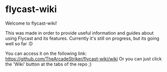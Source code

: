 # flycast-wiki
Welcome to flycast-wiki!

This was made in order to provide useful information and guides about using Flycast and its features. Currently it's still on progress, but its going well so far :D

You can access it on the following link: https://github.com/TheArcadeStriker/flycast-wiki/wiki
Or you can just click the 'Wiki' button at the tabs of the repo ;)
